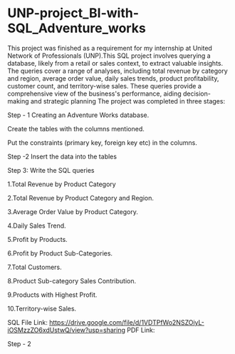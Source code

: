 # UNP-project_BI-with-SQL_Adventure_works

This project was finished as a requirement for my internship at United Network of Professionals (UNP).This SQL project involves querying a database, likely from a retail or sales context, to extract valuable insights. The queries cover a range of analyses, including total revenue by category and region, average order value, daily sales trends, product profitability, customer count, and territory-wise sales. These queries provide a comprehensive view of the business's performance, aiding decision-making and strategic planning
The project was completed in three stages:

Step - 1 Creating an Adventure Works database.

Create the tables with the columns mentioned.

Put the constraints (primary key, foreign key etc) in the columns.


Step -2  Insert the data into the tables

Step 3: Write the SQL queries

1.Total Revenue by Product Category

2.Total Revenue by Product Category and Region.

3.Average Order Value by Product Category.

4.Daily Sales Trend.

5.Profit by Products.

6.Profit by Product Sub-Categories.

7.Total Customers.

8.Product Sub-category Sales Contribution.

9.Products with Highest Profit.

10.Territory-wise Sales.


SQL File Link: https://drive.google.com/file/d/1VDTPfWo2NSZOiyL-iOSMzzZO6xdUstwQ/view?usp=sharing
PDF Link: 



Step - 2 
